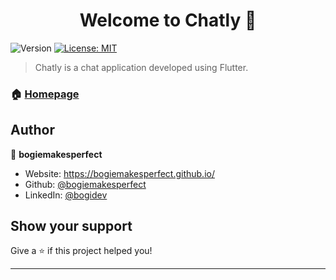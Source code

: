 
<h1 align="center">Welcome to Chatly 👋</h1>
<p>
  <img alt="Version" src="https://img.shields.io/badge/version-0.0.1-blue.svg?cacheSeconds=2592000" />
  <a href="#" target="_blank">
    <img alt="License: MIT" src="https://img.shields.io/badge/License-MIT-yellow.svg" />
  </a>
</p>

> Chatly is a chat application developed using Flutter.

### 🏠 [Homepage](https://github.com/bogiemakesperfect/Chatly)

## Author

👤 **bogiemakesperfect**

* Website: https://bogiemakesperfect.github.io/
* Github: [@bogiemakesperfect](https://github.com/bogiemakesperfect)
* LinkedIn: [@bogidev](https://linkedin.com/in/bogidev)

## Show your support

Give a ⭐️ if this project helped you!

***
